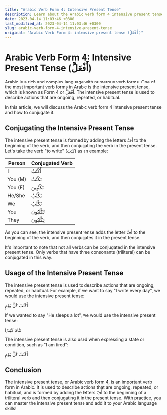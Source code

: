 ```yaml
---
title: "Arabic Verb Form 4: Intensive Present Tense"
description: Learn about the Arabic verb form 4 intensive present tense and how to conjugate it.
date: 2023-04-14 11:03:46 +0300
last_modified_at: 2023-04-14 11:03:46 +0300
slug: arabic-verb-form-4-intensive-present-tense
original: "Arabic Verb Form 4: intensive present tense (أَفْعَلَّ)"
---
```

# Arabic Verb Form 4: Intensive Present Tense (أَفْعَلَّ)

Arabic is a rich and complex language with numerous verb forms. One of the most important verb forms in Arabic is the intensive present tense, which is known as Form 4 or أَفْعَلَّ. The intensive present tense is used to describe actions that are ongoing, repeated, or habitual.

In this article, we will discuss the Arabic verb form 4 intensive present tense and how to conjugate it.

## Conjugating the Intensive Present Tense

The intensive present tense is formed by adding the letters أَفْ to the beginning of the verb, and then conjugating the verb in the present tense. Let's take the verb "to write" (كَتَبَ) as an example:

| Person | Conjugated Verb |
| ------ | -------------- |
| I      | أَكْتُبُ       |
| You (M) | تَكْتُبُ       |
| You (F) | تَكْتُبِينَ    |
| He/She | يَكْتُبُ       |
| We     | نَكْتُبُ       |
| You     | تَكْتُبُونَ    |
| They   | يَكْتُبُونَ    |

As you can see, the intensive present tense adds the letter أَفْ to the beginning of the verb, and then conjugates it in the present tense.

It's important to note that not all verbs can be conjugated in the intensive present tense. Only verbs that have three consonants (triliteral) can be conjugated in this way.

## Usage of the Intensive Present Tense

The intensive present tense is used to describe actions that are ongoing, repeated, or habitual. For example, if we want to say "I write every day", we would use the intensive present tense:

أَكْتُبُ كُلَّ يَوْمٍ

If we wanted to say "He sleeps a lot", we would use the intensive present tense:

يَنْامُ كَثِيرًا

The intensive present tense is also used when expressing a state or condition, such as "I am tired":

أَكْتُبُ كُلَّ يَوْمٍ

## Conclusion

The intensive present tense, or Arabic verb form 4, is an important verb form in Arabic. It is used to describe actions that are ongoing, repeated, or habitual, and is formed by adding the letters أَفْ to the beginning of a triliteral verb and then conjugating it in the present tense. With practice, you can master the intensive present tense and add it to your Arabic language skills!